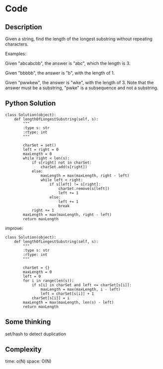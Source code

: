 # Code

## Description

Given a string, find the length of the longest substring without repeating characters.

Examples:

Given "abcabcbb", the answer is "abc", which the length is 3.

Given "bbbbb", the answer is "b", with the length of 1.

Given "pwwkew", the answer is "wke", with the length of 3. Note that the answer must be a substring, "pwke" is a subsequence and not a substring.

## Python Solution
```
class Solution(object):
    def lengthOfLongestSubstring(self, s):
        """
        :type s: str
        :rtype: int
        """

        charSet = set()
        left = right = 0
        maxLength = 0
        while right < len(s):
            if s[right] not in charSet:
                charSet.add(s[right])
            else:
                maxLength = max(maxLength, right - left)
                while left < right:
                    if s[left] != s[right]:
                        charSet.remove(s[left])
                        left += 1
                    else:
                        left += 1
                        break
            right += 1
        maxLength = max(maxLength, right - left)
        return maxLength
```

improve:
```
class Solution(object):
    def lengthOfLongestSubstring(self, s):
        """
        :type s: str
        :rtype: int
        """

        charSet = {}
        maxLength = 0
        left = 0
        for i in range(len(s)):
            if s[i] in charSet and left <= charSet[s[i]]:
                maxLength = max(maxLength, i - left)
                left = charSet[s[i]] + 1
            charSet[s[i]] = i
        maxLength = max(maxLength, len(s) - left)
        return maxLength

```


## Some thinking

set/hash to detect duplication

## Complexity

time: o(N)
space: O(N)
